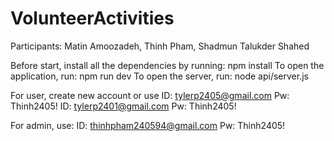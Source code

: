 # VolunteerActivities
Participants: Matin Amoozadeh, Thinh Pham, Shadmun Talukder Shahed

Before start, install all the dependencies by running: npm install
To open the application, run: npm run dev
To open the server, run: node api/server.js

For user, create new account or use ID: tylerp2405@gmail.com Pw: Thinh2405! ID: tylerp2401@gmail.com Pw: Thinh2405!

For admin, use: ID: thinhpham240594@gmail.com Pw: Thinh2405!
